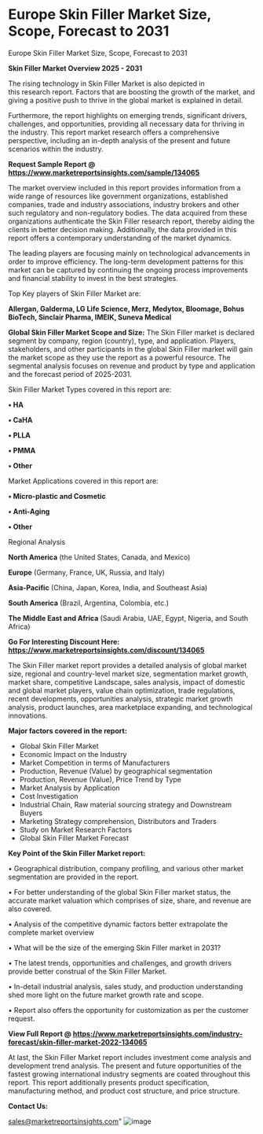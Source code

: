 # Europe Skin Filler Market Size, Scope, Forecast to 2031
Europe Skin Filler Market Size, Scope, Forecast to 2031

<Strong> Skin Filler Market Overview 2025 - 2031</strong>

The rising technology in Skin Filler Market is also depicted in this research report. Factors that are boosting the growth of the market, and giving a positive push to thrive in the global market is explained in detail.

Furthermore, the report highlights on emerging trends, significant drivers, challenges, and opportunities, providing all necessary data for thriving in the industry. This report market research offers a comprehensive perspective, including an in-depth analysis of the present and future scenarios within the industry.

<strong>Request Sample Report @ <a href=https://www.marketreportsinsights.com/sample/134065>https://www.marketreportsinsights.com/sample/134065</a></strong>

The market overview included in this report provides information from a wide range of resources like government organizations, established companies, trade and industry associations, industry brokers and other such regulatory and non-regulatory bodies. The data acquired from these organizations authenticate the Skin Filler research report, thereby aiding the clients in better decision making. Additionally, the data provided in this report offers a contemporary understanding of the market dynamics.

The leading players are focusing mainly on technological advancements in order to improve efficiency. The long-term development patterns for this market can be captured by continuing the ongoing process improvements and financial stability to invest in the best strategies.

Top Key players of Skin Filler Market are:

<strong>Allergan, Galderma, LG Life Science, Merz, Medytox, Bloomage, Bohus BioTech, Sinclair Pharma, IMEIK, Suneva Medical</strong>

<strong><b>Global Skin Filler Market Scope and Size:</b></strong>
The Skin Filler market is declared segment by company, region (country), type, and application. Players, stakeholders, and other participants in the global Skin Filler market will gain the market scope as they use the report as a powerful resource. The segmental analysis focuses on revenue and product by type and application and the forecast period of 2025-2031.

Skin Filler Market Types covered in this report are:

<strong>• HA

• CaHA

• PLLA

• PMMA

• Other</strong>

Market Applications covered in this report are:

<strong>• Micro-plastic and Cosmetic

• Anti-Aging

• Other</strong> 

Regional Analysis

<strong>North America</strong> (the United States, Canada, and Mexico)

<strong>Europe</strong> (Germany, France, UK, Russia, and Italy)

<strong>Asia-Pacific</strong> (China, Japan, Korea, India, and Southeast Asia)

<strong>South America</strong> (Brazil, Argentina, Colombia, etc.)

<strong>The Middle East and Africa</strong> (Saudi Arabia, UAE, Egypt, Nigeria, and South Africa)

<strong>Go For Interesting Discount Here: <a href=https://www.marketreportsinsights.com/discount/134065>https://www.marketreportsinsights.com/discount/134065</a></strong>

The Skin Filler market report provides a detailed analysis of global market size, regional and country-level market size, segmentation market growth, market share, competitive Landscape, sales analysis, impact of domestic and global market players, value chain optimization, trade regulations, recent developments, opportunities analysis, strategic market growth analysis, product launches, area marketplace expanding, and technological innovations.

<strong><b>Major factors covered in the report:</b></strong>
<ul>
  <li>Global Skin Filler Market </li>
  <li>Economic Impact on the Industry</li>
  <li>Market Competition in terms of Manufacturers</li>
  <li>Production, Revenue (Value) by geographical segmentation</li>
  <li>Production, Revenue (Value), Price Trend by Type</li>
  <li>Market Analysis by Application</li>
  <li>Cost Investigation</li>
  <li>Industrial Chain, Raw material sourcing strategy and Downstream Buyers</li>
  <li>Marketing Strategy comprehension, Distributors and Traders</li>
  <li>Study on Market Research Factors</li>
  <li>Global Skin Filler Market Forecast</li>
</ul>

<strong><b>Key Point of the Skin Filler Market report:</b></strong>

• Geographical distribution, company profiling, and various other market segmentation are provided in the report.

• For better understanding of the global Skin Filler market status, the accurate market valuation which comprises of size, share, and revenue are also covered.

• Analysis of the competitive dynamic factors better extrapolate the complete market overview

• What will be the size of the emerging Skin Filler market in 2031?

• The latest trends, opportunities and challenges, and growth drivers provide better construal of the Skin Filler Market.

• In-detail industrial analysis, sales study, and production understanding shed more light on the future market growth rate and scope.

• Report also offers the opportunity for customization as per the customer request.

<strong><b>View Full Report @ <a href=https://www.marketreportsinsights.com/industry-forecast/skin-filler-market-2022-134065>https://www.marketreportsinsights.com/industry-forecast/skin-filler-market-2022-134065</a></b></strong>


At last, the Skin Filler Market report includes investment come analysis and development trend analysis. The present and future opportunities of the fastest growing international industry segments are coated throughout this report. This report additionally presents product specification, manufacturing method, and product cost structure, and price structure.

<strong>Contact Us:</strong>

sales@marketreportsinsights.com"
![image](https://github.com/user-attachments/assets/b0a8ca35-bbe0-4912-a722-d2b7b054e5fe)
